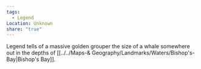 ```yaml
---
tags:
  - Legend
Location: Unknown
share: "true"
---
```



Legend tells of a massive golden grouper the size of a whale somewhere out in the depths of [[../../Maps-& Geography/Landmarks/Waters/Bishop's-Bay|Bishop's Bay]].